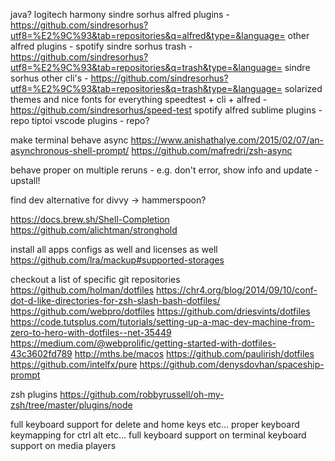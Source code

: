
java?
logitech harmony
sindre sorhus alfred plugins - https://github.com/sindresorhus?utf8=%E2%9C%93&tab=repositories&q=alfred&type=&language=
other alfred plugins - spotify
sindre sorhus trash - https://github.com/sindresorhus?utf8=%E2%9C%93&tab=repositories&q=trash&type=&language=
sindre sorhus other cli's - https://github.com/sindresorhus?utf8=%E2%9C%93&tab=repositories&q=trash&type=&language=
solarized themes and nice fonts for everything
speedtest + cli + alfred - https://github.com/sindresorhus/speed-test
spotify alfred
sublime plugins - repo
tiptoi
vscode plugins - repo?


make terminal behave async
https://www.anishathalye.com/2015/02/07/an-asynchronous-shell-prompt/
https://github.com/mafredri/zsh-async

behave proper on multiple reruns - e.g. don't error, show info and update - upstall!

find dev alternative for divvy -> hammerspoon?

https://docs.brew.sh/Shell-Completion
https://github.com/alichtman/stronghold

install all apps configs as well and licenses as well
https://github.com/lra/mackup#supported-storages

checkout a list of specific git repositories
https://github.com/holman/dotfiles
https://chr4.org/blog/2014/09/10/conf-dot-d-like-directories-for-zsh-slash-bash-dotfiles/
https://github.com/webpro/dotfiles
https://github.com/driesvints/dotfiles
https://code.tutsplus.com/tutorials/setting-up-a-mac-dev-machine-from-zero-to-hero-with-dotfiles--net-35449
https://medium.com/@webprolific/getting-started-with-dotfiles-43c3602fd789
http://mths.be/macos
https://github.com/paulirish/dotfiles
https://github.com/intelfx/pure
https://github.com/denysdovhan/spaceship-prompt

zsh plugins
https://github.com/robbyrussell/oh-my-zsh/tree/master/plugins/node

full keyboard support for delete and home keys etc...
proper keyboard keymapping for ctrl alt etc...
full keyboard support on terminal
keyboard support on media players